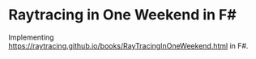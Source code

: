 # Raytracing in One Weekend in F#

Implementing https://raytracing.github.io/books/RayTracingInOneWeekend.html in F#.